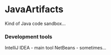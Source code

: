 # JavaArtifacts

Kind of Java code sandbox...

### Development tools

IntelliJ IDEA - main tool
NetBeans - sometimes...
